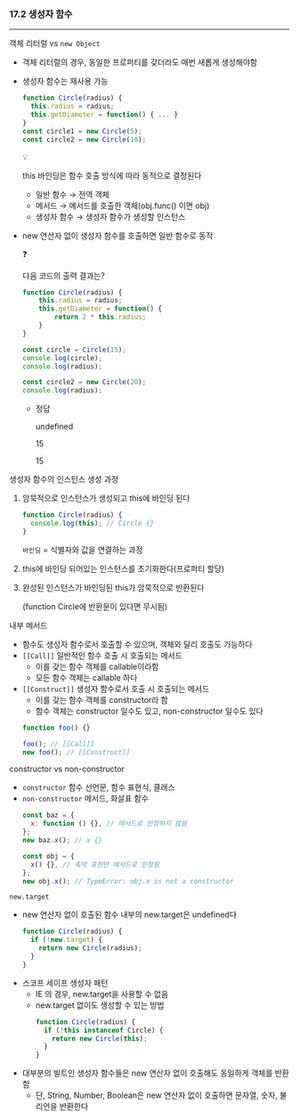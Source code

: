 ### 17.2 생성자 함수

---

객체 리터럴 vs `new Object`

- 객체 리터럴의 경우, 동일한 프로퍼티를 갖더라도 매번 새롭게 생성해야함
- 생성자 함수는 재사용 가능
  ```jsx
  function Circle(radius) {
  	this.radius = radius;
  	this.getDiameter = function() { ... }
  }
  const circle1 = new Circle(5);
  const circle2 = new Circle(10);
  ```
    <aside>
    💡
    
    this 바인딩은 함수 호출 방식에 따라 동적으로 결정된다
    
    - 일반 함수 → 전역 객체
    - 메서드 → 메서드를 호출한 객체(obj.func() 이면 obj)
    - 생성자 함수 → 생성자 함수가 생성할 인스턴스
    </aside>

- new 연산자 없이 생성자 함수를 호출하면 일반 함수로 동작
    <aside>
    ❓
    
    다음 코드의 출력 결과는?
    
    ```jsx
    function Circle(radius) { 
    	this.radius = radius;
    	this.getDiameter = function() { 
    		return 2 * this.radius;
    	}
    }
    
    const circle = Circle(15);
    console.log(circle);
    console.log(radius);
    
    const circle2 = new Circle(20);
    console.log(radius);
    ```
    
    - 정답
        
        undefined
        
        15
        
        15
        
    </aside>


생성자 함수의 인스턴스 생성 과정

1. 암묵적으로 인스턴스가 생성되고 this에 바인딩 된다

   ```jsx
   function Circle(radius) {
     console.log(this); // Circle {}
   }
   ```

   `바인딩` = 식별자와 값을 연결하는 과정

2. this에 바인딩 되어있는 인스턴스를 초기화한다(프로퍼티 할당)
3. 완성된 인스턴스가 바인딩된 this가 암묵적으로 반환된다

   (function Circle에 반환문이 있다면 무시됨)

내부 메서드

- 함수도 생성자 함수로서 호출할 수 있으며, 객체와 달리 호출도 가능하다
- `[[Call]]` 일반적인 함수 호출 시 호출되는 메서드
  - 이를 갖는 함수 객체를 callable이라함
  - 모든 함수 객체는 callable 하다
- `[[Construct]]` 생성자 함수로서 호출 시 호출되는 메서드
  - 이를 갖는 함수 객체를 constructor라 함
  - 함수 객체는 constructor 일수도 있고, non-constructor 일수도 있다
  ```jsx
  function foo() {}

  foo(); // [[Call]]
  new foo(); // [[Construct]]
  ```

constructor vs non-constructor

- `constructor` 함수 선언문, 함수 표현식, 클래스
- `non-constructor` 메서드, 화살표 함수
  ```jsx
  const baz = {
    x: function () {}, // 메서드로 인정하지 않음
  };
  new baz.x(); // x {}

  const obj = {
    x() {}, // 축약 표현만 메서드로 인정됨
  };
  new obj.x(); // TypeError: obj.x is not a constructor
  ```

`new.target`

- new 연산자 없이 호출된 함수 내부의 new.target은 undefined다
  ```jsx
  function Circle(radius) {
    if (!new.target) {
      return new Circle(radius);
    }
  }
  ```
- 스코프 세이프 생성자 패턴
  - IE 의 경우, new.target을 사용할 수 없음
  - new.target 없이도 생성할 수 있는 방법
    ```jsx
    function Circle(radius) {
      if (!this instanceof Circle) {
        return new Circle(this);
      }
    }
    ```
- 대부분의 빌트인 생성자 함수들은 new 연산자 없이 호출해도 동일하게 객체를 반환함
  - 단, String, Number, Boolean은 new 연산자 없이 호출하면 문자열, 숫자, 불리언을 반환한다
